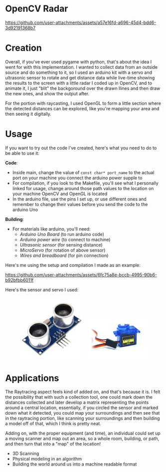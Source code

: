 OpenCV Radar
===============
https://github.com/user-attachments/assets/a57e16fd-a696-45d4-bdd6-3d92191368b7

Creation
===============
Overall, if you've ever used pygame with python, that's about the idea
I went for with this implementation.  I wanted to collect data from an
outside source and do something to it, so I used an arduino kit with
a servo and ultrasonic sensor to rotate and get distance data while
live-time showing the results to the screen with a little radar I coded
up in OpenCV, and to animate it, I just "blit" the backgoround over the
drawn llines and then draw the new ones, and show the output after.

For the portion with raycasting, I used OpenGL to form a little section
where the detected distances can be explored, like you're mapping your
area and then seeing it digitally.

Usage
===============
If you want to try out the code I've created, here's what you need to 
do to be able to use it:

**Code**:
- Inside main, change the value of `const char* port_name` to the 
actual port on your machine you connect the arduino power supple to
- For compilation, if you look to the Makefile, you'll see what I
personally linked for usage, change around those path values to the 
location on your machine OpenCV and OpenGL is located
- In the arduino file, use the pins I set up, or use different ones
and remember to change their values before you send the code to the
arduino Uno

**Building**:
- For materials like arduino, you'll need:
    - *Arduino Uno Board* (to run arduino code)
    - *Arduino power wire* (to connect to machine)
    - *Ultrasonic sensor* (for sensing distance)
    - *MicroServo* (for rotation of above sensor)
    - *Wires and breadboard* (for pin connection)

Here's me using the setup and compilation I made as an example:

https://github.com/user-attachments/assets/6fc75a8e-bccb-4995-90b6-b92bfbb6011f

Here's the sensor and servo I used:
<div align="center">
	<img width = "40%" src="documentation_images/sensor.jpg">
    <img width = "40%" src="documentation_images/servo.jpg">
</div>

Applications
===============
The Raytracing aspect feels kind of added on, and that's because it is.
I felt the possibility that with such a collection tool, one could mark
down the distances collected and later develop a matrix representing 
the points around a central location, essentially, if you circled the 
sensor and marked down what it detected, you could map your surroundings
and then see that in the raytracing portion, like scanning your 
surroundings and then building a model off of that, which I think is 
pretty neat.

Adding on, with the proper equipment (and time), an individual could
set up a moving scanner and map out an area, so a whole room, building,
or path, and then turn that into a "map" of the location!

- 3D Scanning
- Physical modeling in an algorithm
- Building the world around us into a machine readable format
